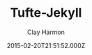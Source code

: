 ---
title: Tufte-Jekyll
github: https://github.com/clayh53/tufte-jekyll
demo: https://clayh53.github.io/tufte-jekyll/
author: Clay Harmon
ssg:
  - Jekyll
cms:
  - Markdown
date: 2015-02-20T21:51:52.000Z
description: >-
  Minimal Jekyll blog styled to resemble the look and layout of Edward Tufte's
  books
draft: true
publish_date: '2015-02-20T21:51:52Z'
update_date: '2022-04-12T23:10:42Z'
github_star: 556
github_fork: 192
---